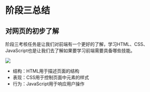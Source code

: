 # 阶段三总结

## 对网页的初步了解

阶段三考核任务是让我们对前端有一个更好的了解，学习HTML、CSS、JavaScript也是让我们去了解如果要学习前端需要具备哪些技能。

![](C:\Users\12617\Desktop\个人学习\test\photo\QQ图片20211109172931.png)

* 结构：HTML用于描述页面的结构
* 表现：CSS用于控制页面中元素的样式
* 行为：JavaScript用于响应用户操作

